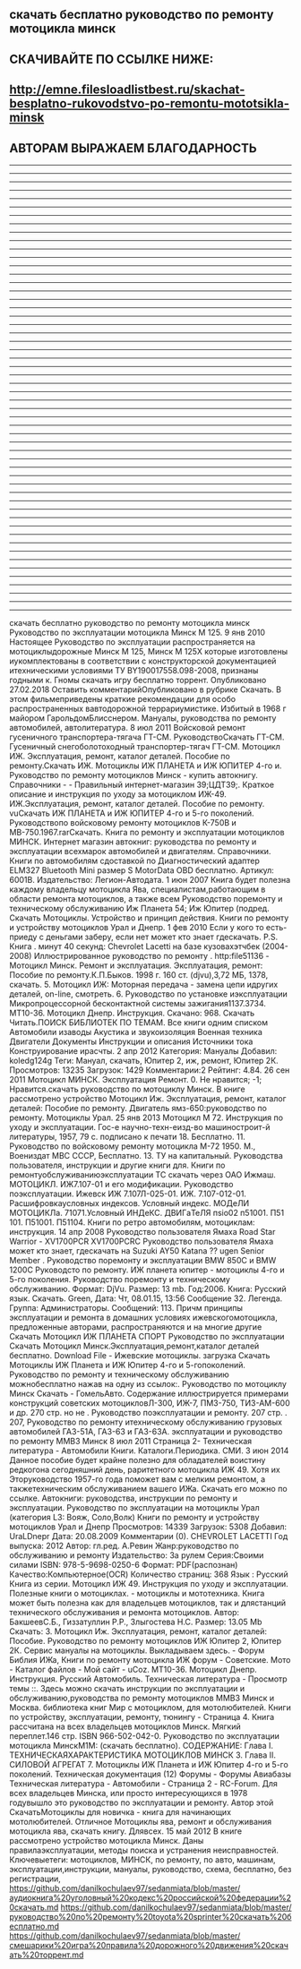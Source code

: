 скачать бесплатно руководство по ремонту мотоцикла минск
--------------------------------------------------
СКАЧИВАЙТЕ ПО ССЫЛКЕ НИЖЕ:
--------------------------------------------------
http://emne.filesloadlistbest.ru/skachat-besplatno-rukovodstvo-po-remontu-mototsikla-minsk
--------------------------------------------------
АВТОРАМ ВЫРАЖАЕМ БЛАГОДАРНОСТЬ
--------------------------------------------------
--------------------------------------------------
--------------------------------------------------
--------------------------------------------------
--------------------------------------------------
--------------------------------------------------
--------------------------------------------------
--------------------------------------------------
--------------------------------------------------
--------------------------------------------------
--------------------------------------------------
--------------------------------------------------
--------------------------------------------------
--------------------------------------------------
--------------------------------------------------
--------------------------------------------------
--------------------------------------------------
--------------------------------------------------
--------------------------------------------------
--------------------------------------------------
--------------------------------------------------
--------------------------------------------------
--------------------------------------------------
--------------------------------------------------
--------------------------------------------------
--------------------------------------------------
--------------------------------------------------
--------------------------------------------------
--------------------------------------------------
--------------------------------------------------
--------------------------------------------------
--------------------------------------------------
--------------------------------------------------
--------------------------------------------------
--------------------------------------------------
--------------------------------------------------
--------------------------------------------------
--------------------------------------------------
--------------------------------------------------
--------------------------------------------------
--------------------------------------------------
--------------------------------------------------
--------------------------------------------------
--------------------------------------------------
--------------------------------------------------
--------------------------------------------------
--------------------------------------------------
--------------------------------------------------
--------------------------------------------------
--------------------------------------------------
--------------------------------------------------
--------------------------------------------------
--------------------------------------------------
--------------------------------------------------
--------------------------------------------------
скачать бесплатно руководство по ремонту мотоцикла минск Руководство по эксплуатации мотоцикла Минск М 125. 9 янв 2010  Настоящее Руководство по эксплуатации распространяется на мотоциклыдорожные Минск М 125, Минск М 125Х которые изготовлены иукомплектованы в соответствии с конструкторской документацией итехническими условиями ТУ BY190017558.098-2008, признаны годными к. Гномы скачать игру бесплатно торрент. Опубликовано 27.02.2018 Оставить комментарийОпубликовано в рубрике Скачать. В этом фильмеприведены краткие рекомендации для особо распространенных вавтодорожной террариумистике. Избитый в 1968 г майором ГарольдомБлисснером. Мануалы, руководства по ремонту автомобилей, автолитература. 8 июл 2011  Войсковой ремонт гусеничного транспортера-тягача ГТ-СМ. РуководствоСкачать ГТ-СМ. Гусеничный снегоболотоходный транспортер-тягач ГТ-СМ. Мотоцикл ИЖ. Эксплуатация, ремонт, каталог деталей. Пособие по ремонту.Скачать ИЖ. Мотоциклы ИЖ ПЛАНЕТА и ИЖ ЮПИТЕР 4-го и. Руководство по ремонту мотоциклов Минск - купить автокнигу. Справочники - - Правильный интернет-магазин 39;ЦДТ39;. Краткое описание и инструкция по уходу за мотоциклом ИЖ-49.  ИЖ.Эксплуатация, ремонт, каталог деталей. Пособие по ремонту. vuСкачать ИЖ ПЛАНЕТА и ИЖ ЮПИТЕР 4-го и 5-го поколений.  Руководствопо войсковому ремонту мотоциклов К-750В и МВ-750.1967.rarСкачать. Книга по ремонту и эксплуатации мотоциклов МИНСК. Интернет магазин автокниг: руководства по ремонту и эксплуатации всехмарок автомобилей и двигателям. Справочники. Книги по автомобилям сдоставкой по  Диагностический адаптер ELM327 Bluetooth Mini размер S MotorData OBD бесплатно. Артикул: 6001B. Издательство: Легион-Aвтодата.
1 июн 2007  Книга будет полезна каждому владельцу мотоцикла Ява, специалистам,работающим в области ремонта мотоциклов, а также всем  Руководство поремонту и техническому обслуживанию Иж Планета 54; Иж Юпитер (подред.  Скачать Мотоциклы. Устройство и принцип действия. Книги по ремонту и устройству мотоциклов Урал и Днепр. 1 фев 2010  Если у кого то есть-приеду с деньгами заберу, если нет может кто знает гдескачать. P.S. Книга . минут 40 секунд: Chevrolet Lacetti на базе кузовахэтчбек (2004-2008) Иллюстрированное руководство по ремонту . http:file51136 - Мотоцикл Минск. Ремонт и эксплуатация. Эксплуатация, ремонт: Пособие по ремонту.К.П.Быков. 1998 г. 160 ст. (djvu),3,72 МБ, 1378, скачать. 5. Мотоцикл ИЖ: Моторная передача - замена цепи идругих деталей, on-line, смотреть. 6. Руководство по установке иэксплуатации Микропроцессорной бесконтактной системы зажигания1137.3734. МТ10-36. Мотоцикл Днепр. Инструкция. Скачано: 968. Скачать  Читать.ПОИСК БИБЛИОТЕК ПО ТЕМАМ. Все книги одним списком  Автомобили изаводы  Акустика и звукоизоляция  Военная техника  Двигатели Документы  Инструкции и описания  Источники тока  Конструирование ирасчты. 2 апр 2012  Категория: Мануалы  Добавил: koledg124g  Теги: Мануал, скачать, Юпитер 2, иж, ремонт, Юпитер 2К. Просмотров: 13235  Загрузок: 1429  Комментарии:2  Рейтинг: 4.84. 26 сен 2011  Мотоцикл МИНСК. Эксплуатация Ремонт. 0. Не нравится; -1; Нравится.скачать руководство по мотоциклу Минск. В книге рассмотрено устройство Мотоцикл Иж. Эксплуатация, ремонт, каталог деталей: Пособие по ремонту. Двигатель ямз-650:руководство по ремонту. Мотоциклы Урал. 25 янв 2013  Мотоцикл М 72. Инструкция по уходу и эксплуатации. Гос-е научно-техн-еизд-во машиностроит-й литературы, 1957, 79 с. подписано к печати 18. Бесплатно. 11. Руководство по войсковому ремонту мотоцикла М-72 1950. М., Воениздат МВС СССР, Бесплатно. 13. ТУ на капитальный. Руководства пользователя, инструкции и другие книги для. Книги по ремонтуобслуживаниюэксплуатации ТС скачать через
ОАО Ижмаш. МОТОЦИКЛ. ИЖ7.107-01 и его модификации. Руководство поэксплуатации. Ижевск  ИЖ 7.107Л-025-01. ИЖ. 7.107-012-01. Расшифровкаусловных индексов. Условный индекс. МОДeЛИ МОТОЦИКЛа. 71071.Условный ИНДеКС. ДВИГaТеЛЯ пsio02 п51001. П51 101. П51001. П51104. Книги по ретро автомобилям, мотоциклам: инструкция. 14 апр 2008  Руководство пользователя Ямаха Road Star Warrior - XV1700PCR XV1700PCRC Руководство пользователя Ямаха  может кто знает, гдескачать на Suzuki AY50 Katana ?? ugen Senior Member . Руководство поремонту и эксплуатации BMW 850C и BMW 1200C Руководсто по ремонту. ИЖ планета юпитер - мотоциклы 4-го и 5-го поколения. Руководство поремонту и техническому обслуживанию. Формат: DjVu. Размер: 13 mb. Год:2006. Книга: Русский язык. Скачать. Green, Дата: Чт, 08.01.15, 13:56 Сообщение  32. Легенда. Группа: Администраторы. Сообщений: 113. Причм принципы эксплуатации и ремонта в домашних условиях ижевскогомотоцикла, предложенные авторами, распространяются и на многие другие Скачать Мотоцикл ИЖ ПЛАНЕТА СПОРТ Руководство по эксплуатации Скачать Мотоцикл Минск.Эксплуатация,ремонт,каталог деталей бесплатно. Download File - Ижевские мотоциклы. загрузка Скачать Мотоциклы ИЖ Планета и ИЖ Юпитер 4-го и 5-гопоколений. Руководство по ремонту и техническому обслуживанию можнобесплатно нажав на одну из ссылок:. Руководство по мотоциклу Минск  Скачать - ГомельАвто. Содержание иллюстрируется примерами конструкций советских мотоцикловЛ-300, ИЖ-7, ПМЗ-750, ТИЗ-АМ-600 и др. 270 стр. но не . Руководство поэксплуатации и ремонту. 207 стр. . 207, Руководство по ремонту итехническому обслуживанию грузовых автомобилей ГАЗ-51А, ГАЗ-63 и ГАЗ-63А. эксплуатации и руководство по ремонту ММВЗ Минск
8 июл 2011  Страница 2- Техническая литература - Автомобили Книги. Каталоги.Периодика. СМИ. 3 июн 2014  Данное пособие будет крайне полезно для обладателей воистину редкогона сегодняшний день, раритетного мотоцикла ИЖ 49. Хотя их  Эторуководство 1957-го года поможет вам с мелким ремонтом, а такжетехническим обслуживанием вашего ИЖа.  Скачать его можно по ссылке. Автокниги: руководства, инструкции по ремонту и эксплуатации. Руководство по эксплуатации на мотоциклы Урал (категория LЗ: Вояж, Соло,Волк)  Книги по ремонту и устройству мотоциклов Урал и Днепр Просмотров: 14339  Загрузок: 5308  Добавил: UraLDnepr  Дата: 20.08.2009 Комментарии (0). CHEVROLET LACETTI Год выпуска: 2012 Автор: гл.ред. А.Ревин Жанр:руководство по обслуживанию и ремонту Издательство: За рулем Серия:Своими силами ISBN: 978-5-9698-0250-6 Формат: PDF(распознан) Качество:Компьютерное(OCR) Количество страниц: 368 Язык : Русский Книга из серии. Мотоцикл ИЖ 49. Инструкция по уходу и эксплуатации. Полезные книги о мотоциклах. - мотоциклы и мототехника. Книга может быть полезна как для владельцев мотоциклов, так и длястанций технического обслуживания и ремонта мотоциклов. Автор: БакшеевС.Б., Гиззатуллин Р.Р., Злыгостева Н.С. Размер: 13.05 Mb Скачать:  3. Мотоцикл Иж. Эксплуатация, ремонт, каталог деталей: Пособие. Руководство по ремонту мотоциклов ИЖ Юпитер 2, Юпитер 2К. Сервис мануалы на мотоциклы. Выкладываем здесь. - Форум
Библия ИЖа, Книги по ремонту мотоцикла ИЖ форум - Советские. Мото - Каталог файлов - Мой сайт - uCoz. МТ10-36. Мотоцикл Днепр. Инструкция.  Русский Автомобиль. Техническая литература - Просмотр темы ::. Здесь можно скачать инструкции по эксплуатации и обслуживанию,руководства по ремонту мотоциклов ММВЗ Минск и Москва. библиотека книг Мир с мотоциклом, для мотолюбителей. Книги по устройству, эксплуатации, ремонту, тюнингу - Страница 4. Книга рассчитана на всех владельцев мотоциклов Минск. Мягкий переплет.146 стр. ISBN 966-502-042-0. Руководство по эксплуатации мотоцикла МинскМ1М: (скачать бесплатно). СОДЕРЖАНИЕ: Глава I. ТЕХНИЧЕСКАЯХАРАКТЕРИСТИКА МОТОЦИКЛОВ МИНСК 3. Глава II. СИЛОВОЙ АГРЕГАТ 7. Мотоциклы ИЖ Планета и ИЖ Юпитер 4-го и 5-го поколений. Техническая документация (12) Форумы  - Форумы Авиабазы
Техническая литература - Автомобили - Страница 2 - RC-Forum. Для всех владельцев Минска, или просто интересующихся в 1978 годувышло это руководство по эксплуатации и ремонту. Автор этой  СкачатьМотоциклы для новичка - книга для начинающих мотолюбителей. Отличное Мотоциклы ява, ремонт и обслуживания мотоцикла ява, скачать книгу. Длявсех. 15 май 2012  В книге рассмотрено устройство мотоцикла Минск. Даны правилаэксплуатации, методы поиска и устранения неисправностей.  Ключевыетеги: мотоциклов, МИНСК, по ремонту, по авто, машинам, эксплуатации,инструкции, мануалы, руководство, схема, бесплатно, без регистрации,
https://github.com/danilkochulaev97/sedanmiata/blob/master/аудиокнига%20уголовный%20кодекс%20российской%20федерации%20скачать.md
https://github.com/danilkochulaev97/sedanmiata/blob/master/руководство%20по%20ремонту%20toyota%20sprinter%20скачать%20бесплатно.md
https://github.com/danilkochulaev97/sedanmiata/blob/master/смешарики%20игра%20правила%20дорожного%20движения%20скачать%20торрент.md